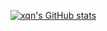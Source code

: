 [![xqn's GitHub stats](https://github-readme-stats.vercel.app/api?username=xqn)](https://github.com/anuraghazra/github-readme-stats)
